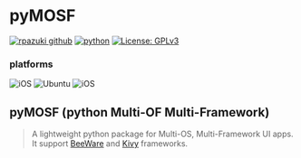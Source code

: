 # pyMOSF

[![rpazuki github](https://img.shields.io/badge/GitHub-rpazuki-181717.svg?style=flat&logo=github)](https://github.com/rpazuki)
[![python](https://img.shields.io/badge/Python-3.10-3776AB.svg?style=flat&logo=python&logoColor=white)](https://www.python.org)
[![License: GPLv3](https://img.shields.io/badge/License-GPLv3-blue.svg)](https://www.gnu.org/licenses/gpl-3.0)

### platforms
![iOS](https://img.shields.io/badge/macOS-999999.svg?style=flat&logo=apple)
![Ubuntu](https://img.shields.io/badge/Ubuntu-E95420?style=flat&logo=ubuntu&logoColor=white)
![iOS](https://img.shields.io/badge/iOS-999999.svg?style=flat&logo=apple)

## pyMOSF (python Multi-OF Multi-Framework)
> A lightweight python package for Multi-OS, Multi-Framework UI apps. It support [BeeWare](https://beeware.org/) and [Kivy](https://kivy.org/) frameworks.


